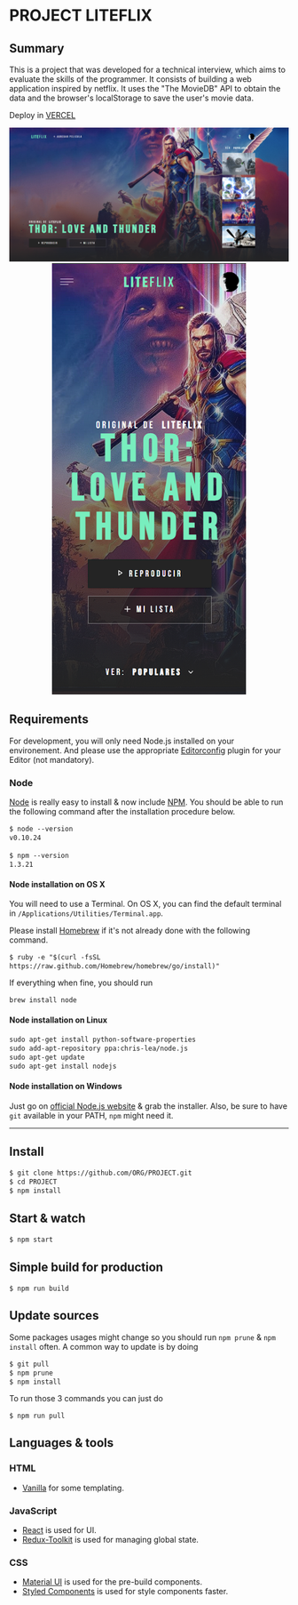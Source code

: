 # PROJECT LITEFLIX

## Summary

This is a project that was developed for a technical interview, which aims to evaluate the skills of the programmer. It consists of building a web application inspired by netflix. It uses the "The MovieDB" API to obtain the data and the browser's localStorage to save the user's movie data.


Deploy in [VERCEL](https://liteflix-six.vercel.app/)

<p align="center">
  <img src="./src/assets/images/desktop.png"   />
  <img src="./src/assets/images/mobile.png" width="350" />
</p>


## Requirements

For development, you will only need Node.js installed on your environement.
And please use the appropriate [Editorconfig](http://editorconfig.org/) plugin for your Editor (not mandatory).

### Node

[Node](http://nodejs.org/) is really easy to install & now include [NPM](https://npmjs.org/).
You should be able to run the following command after the installation procedure
below.

    $ node --version
    v0.10.24

    $ npm --version
    1.3.21

#### Node installation on OS X

You will need to use a Terminal. On OS X, you can find the default terminal in
`/Applications/Utilities/Terminal.app`.

Please install [Homebrew](http://brew.sh/) if it's not already done with the following command.

    $ ruby -e "$(curl -fsSL https://raw.github.com/Homebrew/homebrew/go/install)"

If everything when fine, you should run

    brew install node

#### Node installation on Linux

    sudo apt-get install python-software-properties
    sudo add-apt-repository ppa:chris-lea/node.js
    sudo apt-get update
    sudo apt-get install nodejs

#### Node installation on Windows

Just go on [official Node.js website](http://nodejs.org/) & grab the installer.
Also, be sure to have `git` available in your PATH, `npm` might need it.

---

## Install

    $ git clone https://github.com/ORG/PROJECT.git
    $ cd PROJECT
    $ npm install
## Start & watch

    $ npm start

## Simple build for production

    $ npm run build

## Update sources

Some packages usages might change so you should run `npm prune` & `npm install` often.
A common way to update is by doing

    $ git pull
    $ npm prune
    $ npm install

To run those 3 commands you can just do

    $ npm run pull


## Languages & tools

### HTML

- [Vanilla](https://developer.mozilla.org/es/docs/Web/HTML) for some templating.

### JavaScript

- [React](http://facebook.github.io/react) is used for UI.
- [Redux-Toolkit](https://redux-toolkit.js.org/) is used for managing global state.

### CSS

- [Material UI](https://mui.com/) is used for the pre-build components.
- [Styled Components](https://mui.com/) is used for style components faster.
